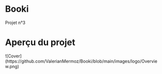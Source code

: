 # Booki
Projet n°3

<h1>Aperçu du projet</h1>
![Cover](https://github.com/ValerianMermoz/Booki/blob/main/images/logo/Overview.png)
